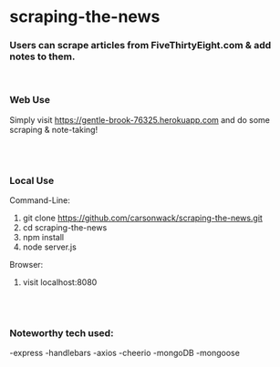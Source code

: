 # scraping-the-news
### Users can scrape articles from FiveThirtyEight.com & add notes to them.

<br/>

### Web Use

Simply visit https://gentle-brook-76325.herokuapp.com and do some scraping & note-taking!

<br/><br/>

### Local Use
Command-Line:
1. git clone https://github.com/carsonwack/scraping-the-news.git
2. cd scraping-the-news
3. npm install
4. node server.js

Browser:
1. visit localhost:8080

<br/><br/>

### Noteworthy tech used:
-express
-handlebars
-axios
-cheerio
-mongoDB
-mongoose
